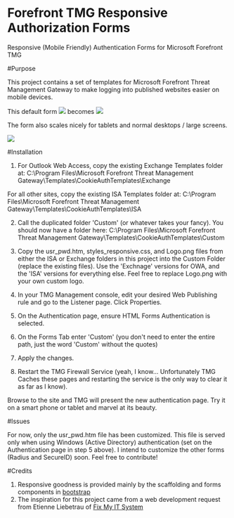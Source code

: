 Forefront TMG Responsive Authorization Forms
======================

Responsive (Mobile Friendly) Authentication Forms for Microsoft Forefront TMG

#Purpose

This project contains a set of templates for Microsoft Forefront Threat Management Gateway to make logging into
published websites easier on mobile devices.

This default form <img src="http://www.fastvue.co/wp-content/uploads/2012/08/ForefrontTMGFormsAuthenticationOniPhone-200x300.png" /> becomes <img src="http://www.fastvue.co/wp-content/uploads/2012/08/ForefrontTMGMobileFriendlyAuthenticationOniPhone-200x300.png"/>

The form also scales nicely for tablets and normal desktops / large screens.

<img src="http://www.fastvue.co/wp-content/uploads/2012/09/ForefrontTMGMobileFriendlyAuthenticationOnDesktop-300x187.png" />

#Installation

1. For Outlook Web Access, copy the existing Exchange Templates folder at:
C:\Program Files\Microsoft Forefront Threat Management Gateway\Templates\CookieAuthTemplates\Exchange

For all other sites, copy the existing ISA Templates folder at:
C:\Program Files\Microsoft Forefront Threat Management Gateway\Templates\CookieAuthTemplates\ISA

2. Call the duplicated folder 'Custom' (or whatever takes your fancy). You should now have a folder here:
C:\Program Files\Microsoft Forefront Threat Management Gateway\Templates\CookieAuthTemplates\Custom

3. Copy the usr_pwd.htm, styles_responsive.css, and Logo.png files from either the ISA or Exchange folders in this project into the Custom Folder (replace the existing files). Use the 'Exchnage' versions for OWA, and the 'ISA' versions for everything else. Feel free to replace Logo.png with your own custom logo.

4. In your TMG Management console, edit your desired Web Publishing rule and go to the Listener page. Click Properties.

5. On the Authentication page, ensure HTML Forms Authentication is selected.

6. On the Forms Tab enter 'Custom' (you don't need to enter the entire path, just the word 'Custom' without the quotes)

7. Apply the changes. 

8. Restart the TMG Firewall Service (yeah, I know...  Unfortunately TMG Caches these pages and restarting the service is the only way to clear it as far as I know). 

Browse to the site and TMG will present the new authentication page. Try it on a smart phone or tablet and marvel at its beauty. 

#Issues

For now, only the usr_pwd.htm file has been customized. This file is served only when using Windows (Active Directory) authentication (set on the Authentication page in step 5 above). 
I intend to customize the other forms (Radius and SecureID) soon. Feel free to contribute!

#Credits
1. Responsive goodness is provided mainly by the scaffolding and forms components in [bootstrap](http://twitter.github.com/bootstrap)
2. The inspiration for this project came from a web development request from Etienne Liebetrau of [Fix My IT System](http://fixmyitsystem.com)